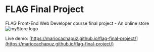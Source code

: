 # FLAG Final Project
FLAG Front-End Web Developer course final project - An online store ![myStore logo](https://github.com/mariocachapuz/flag-final-project]/img/logo.png)

Live demo: [https://mariocachapuz.github.io/flag-final-project/](https://mariocachapuz.github.io/flag-final-project/)
